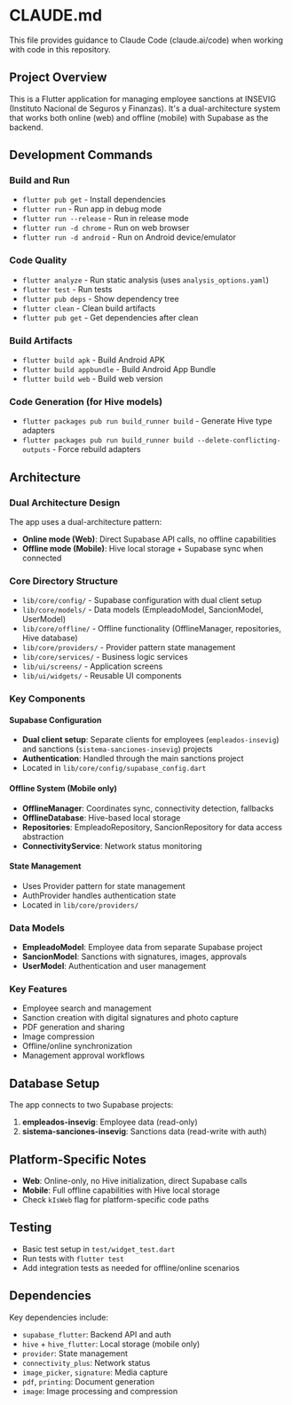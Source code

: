 # CLAUDE.md

This file provides guidance to Claude Code (claude.ai/code) when working with code in this repository.

## Project Overview
This is a Flutter application for managing employee sanctions at INSEVIG (Instituto Nacional de Seguros y Finanzas). It's a dual-architecture system that works both online (web) and offline (mobile) with Supabase as the backend.

## Development Commands

### Build and Run
- `flutter pub get` - Install dependencies
- `flutter run` - Run app in debug mode
- `flutter run --release` - Run in release mode
- `flutter run -d chrome` - Run on web browser
- `flutter run -d android` - Run on Android device/emulator

### Code Quality
- `flutter analyze` - Run static analysis (uses `analysis_options.yaml`)
- `flutter test` - Run tests
- `flutter pub deps` - Show dependency tree
- `flutter clean` - Clean build artifacts
- `flutter pub get` - Get dependencies after clean

### Build Artifacts
- `flutter build apk` - Build Android APK
- `flutter build appbundle` - Build Android App Bundle
- `flutter build web` - Build web version

### Code Generation (for Hive models)
- `flutter packages pub run build_runner build` - Generate Hive type adapters
- `flutter packages pub run build_runner build --delete-conflicting-outputs` - Force rebuild adapters

## Architecture

### Dual Architecture Design
The app uses a dual-architecture pattern:
- **Online mode (Web)**: Direct Supabase API calls, no offline capabilities
- **Offline mode (Mobile)**: Hive local storage + Supabase sync when connected

### Core Directory Structure
- `lib/core/config/` - Supabase configuration with dual client setup
- `lib/core/models/` - Data models (EmpleadoModel, SancionModel, UserModel)
- `lib/core/offline/` - Offline functionality (OfflineManager, repositories, Hive database)
- `lib/core/providers/` - Provider pattern state management
- `lib/core/services/` - Business logic services
- `lib/ui/screens/` - Application screens
- `lib/ui/widgets/` - Reusable UI components

### Key Components

#### Supabase Configuration
- **Dual client setup**: Separate clients for employees (`empleados-insevig`) and sanctions (`sistema-sanciones-insevig`) projects
- **Authentication**: Handled through the main sanctions project
- Located in `lib/core/config/supabase_config.dart`

#### Offline System (Mobile only)
- **OfflineManager**: Coordinates sync, connectivity detection, fallbacks
- **OfflineDatabase**: Hive-based local storage
- **Repositories**: EmpleadoRepository, SancionRepository for data access abstraction
- **ConnectivityService**: Network status monitoring

#### State Management
- Uses Provider pattern for state management
- AuthProvider handles authentication state
- Located in `lib/core/providers/`

### Data Models
- **EmpleadoModel**: Employee data from separate Supabase project
- **SancionModel**: Sanctions with signatures, images, approvals
- **UserModel**: Authentication and user management

### Key Features
- Employee search and management
- Sanction creation with digital signatures and photo capture
- PDF generation and sharing
- Image compression
- Offline/online synchronization
- Management approval workflows

## Database Setup
The app connects to two Supabase projects:
1. **empleados-insevig**: Employee data (read-only)
2. **sistema-sanciones-insevig**: Sanctions data (read-write with auth)

## Platform-Specific Notes
- **Web**: Online-only, no Hive initialization, direct Supabase calls
- **Mobile**: Full offline capabilities with Hive local storage
- Check `kIsWeb` flag for platform-specific code paths

## Testing
- Basic test setup in `test/widget_test.dart`
- Run tests with `flutter test`
- Add integration tests as needed for offline/online scenarios

## Dependencies
Key dependencies include:
- `supabase_flutter`: Backend API and auth
- `hive` + `hive_flutter`: Local storage (mobile only)
- `provider`: State management
- `connectivity_plus`: Network status
- `image_picker`, `signature`: Media capture
- `pdf`, `printing`: Document generation
- `image`: Image processing and compression